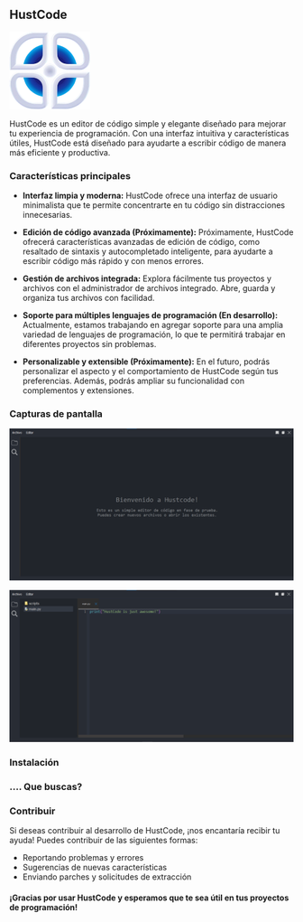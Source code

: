 ## HustCode 

![Captura de pantalla 3](screenshots/HustCode1.png)


HustCode es un editor de código simple y elegante diseñado para mejorar tu experiencia de programación. Con una interfaz intuitiva y características útiles, HustCode está diseñado para ayudarte a escribir código de manera más eficiente y productiva.

### Características principales

- **Interfaz limpia y moderna:** HustCode ofrece una interfaz de usuario minimalista que te permite concentrarte en tu código sin distracciones innecesarias.
  
- **Edición de código avanzada (Próximamente):** Próximamente, HustCode ofrecerá características avanzadas de edición de código, como resaltado de sintaxis y autocompletado inteligente, para ayudarte a escribir código más rápido y con menos errores.

- **Gestión de archivos integrada:** Explora fácilmente tus proyectos y archivos con el administrador de archivos integrado. Abre, guarda y organiza tus archivos con facilidad.

- **Soporte para múltiples lenguajes de programación (En desarrollo):** Actualmente, estamos trabajando en agregar soporte para una amplia variedad de lenguajes de programación, lo que te permitirá trabajar en diferentes proyectos sin problemas.

- **Personalizable y extensible (Próximamente):** En el futuro, podrás personalizar el aspecto y el comportamiento de HustCode según tus preferencias. Además, podrás ampliar su funcionalidad con complementos y extensiones.

### Capturas de pantalla

![Captura de pantalla 1](screenshots/sc2.png)

![Captura de pantalla 2](screenshots/sc1.png)

### Instalación

### .... Que buscas?

### Contribuir

Si deseas contribuir al desarrollo de HustCode, ¡nos encantaría recibir tu ayuda! Puedes contribuir de las siguientes formas:

- Reportando problemas y errores
- Sugerencias de nuevas características
- Enviando parches y solicitudes de extracción

#### ¡Gracias por usar HustCode y esperamos que te sea útil en tus proyectos de programación!
